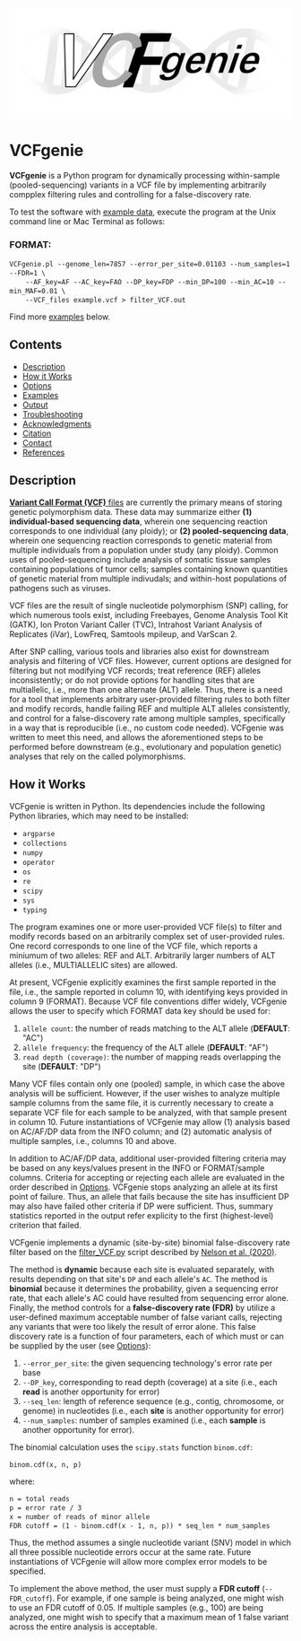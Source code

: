 <img src="https://github.com/chasewnelson/VCFgenie/blob/main/VCFgenie_logo.png?raw=true" title="VCFgenie logo by Mitch Lin" alt="VCFgenie logo by Mitch Lin" align="middle">

# VCFgenie
**VCFgenie** is a Python program for dynamically processing within-sample (pooled-sequencing) variants in a VCF file by implementing arbitrarily compplex filtering rules and controlling for a false-discovery rate.

To test the software with [example data](#examples), execute the program at the Unix command line or Mac Terminal as follows:

### FORMAT:

	VCFgenie.pl --genome_len=7857 --error_per_site=0.01103 --num_samples=1 --FDR=1 \
		--AF_key=AF --AC_key=FAO --DP_key=FDP --min_DP=100 --min_AC=10 --min_MAF=0.01 \
		--VCF_files example.vcf > filter_VCF.out

Find more [examples](#examples) below. 

## <a name="contents"></a>Contents

* [Description](#description)
* [How it Works](#how-it-works)
* [Options](#options)
* [Examples](#examples)
* [Output](#output)
* [Troubleshooting](#troubleshooting)
* [Acknowledgments](#acknowledgments)
* [Citation](#citation)
* [Contact](#contact)
* [References](#references)

## <a name="description"></a>Description

<a target="_blank" rel="noopener noreferrer" href="http://samtools.github.io/hts-specs/VCFv4.2.pdf">**Variant Call Format (VCF)** files</a> are currently the primary means of storing genetic polymorphism data. These data may summarize either **(1) individual-based sequencing data**, wherein one sequencing reaction corresponds to one individual (any ploidy); or **(2) pooled-sequencing data**, wherein one sequencing reaction corresponds to genetic material from multiple individuals from a population under study (any ploidy). Common uses of pooled-sequencing include analysis of somatic tissue samples containing populations of tumor cells; samples containing known quantities of genetic material from multiple indivudals; and within-host populations of pathogens such as viruses.

VCF files are the result of single nucleotide polymorphism (SNP) calling, for which numerous tools exist, including Freebayes, Genome Analysis Tool Kit (GATK), Ion Proton Variant Caller (TVC), Intrahost Variant Analysis of Replicates (iVar), LowFreq, Samtools mpileup, and VarScan 2.

After SNP calling, various tools and libraries also exist for downstream analysis and filtering of VCF files. However, current options are designed for filtering but not modifying VCF records; treat reference (REF) alleles inconsistently; or do not provide options for handling sites that are multiallelic, i.e., more than one alternate (ALT) allele. Thus, there is a need for a tool that implements arbitrary user-provided filtering rules to both filter and modify records, handle failing REF and multiple ALT alleles consistently, and control for a false-discovery rate among multiple samples, specifically in a way that is reproducible (i.e., no custom code needed). VCFgenie was written to meet this need, and allows the aforementioned steps to be performed before downstream (e.g., evolutionary and population genetic) analyses that rely on the called polymorphisms.

## <a name="how-it-works"></a>How it Works
VCFgenie is written in Python. Its dependencies include the following Python libraries, which may need to be installed:

* `argparse`
* `collections`
* `numpy`
* `operator`
* `os`
* `re`
* `scipy`
* `sys`
* `typing`

The program examines one or more user-provided VCF file(s) to filter and modify records based on an arbitrarily complex set of user-provided rules. One record corresponds to one line of the VCF file, which reports a miniumum of two alleles: REF and ALT. Arbitrarily larger numbers of ALT alleles (i.e., MULTIALLELIC sites) are allowed. 

At present, VCFgenie explicitly examines the first sample reported in the file, i.e., the sample reported in column 10, with identifying keys provided in column 9 (FORMAT). Because VCF file conventions differ widely, VCFgenie allows the user to specify which FORMAT data key should be used for:

1. `allele count`: the number of reads matching to the ALT allele (**DEFAULT**: "AC")
2. `allele frequency`: the frequency of the ALT allele (**DEFAULT**: "AF")
3. `read depth (coverage)`: the number of mapping reads overlapping the site (**DEFAULT**: "DP")

Many VCF files contain only one (pooled) sample, in which case the above analysis will be sufficient. However, if the user wishes to analyze multiple sample columns from the same file, it is currently necessary to create a separate VCF file for each sample to be analyzed, with that sample present in column 10. Future instantiations of VCFgenie may allow (1) analysis based on AC/AF/DP data from the INFO column; and (2) automatic analysis of multiple samples, i.e., columns 10 and above.

In addition to AC/AF/DP data, additional user-provided filtering criteria may be based on any keys/values present in the INFO or FORMAT/sample columns. Criteria for accepting or rejecting each allele are evaluated in the order described in [Options](#options). VCFgenie stops analyzing an allele at its first point of failure. Thus, an allele that fails because the site has insufficient DP may also have failed other criteria if DP were sufficient. Thus, summary statistics reported in the output refer explicity to the first (highest-level) criterion that failed.

VCFgenie implements a dynamic (site-by-site) binomial false-discovery rate filter based on the <a target="_blank" rel="noopener noreferrer" href="https://github.com/chasewnelson/SARS-CoV-2-ORF3d#figure-8">filter_VCF.py</a> script described by <a target="_blank" rel="noopener noreferrer" href="https://elifesciences.org/articles/59633">Nelson et al. (2020)</a>.

The method is **dynamic** because each site is evaluated separately, with results depending on that site's `DP` and each allele's `AC`. The method is **binomial** because it determines the probability, given a sequencing error rate, that each allele's AC could have resulted from sequencing error alone. Finally, the method controls for a **false-discovery rate (FDR)** by utilize a user-defined maximum acceptable number of false variant calls, rejecting any variants that were too likely the result of error alone. This false discovery rate is a function of four parameters, each of which must or can be supplied by the user (see [Options](#options)):

1. `--error_per_site`: the given sequencing technology's error rate per base
2. `--DP_key`, corresponding to read depth (coverage) at a site (i.e., each **read** is another opportunity for error)
3. `--seq_len`: length of reference sequence (e.g., contig, chromosome, or genome) in nucleotides (i.e., each **site** is another opportunity for error)
4. `--num_samples`: number of samples examined (i.e., each **sample** is another opportunity for error).

The binomial calculation uses the `scipy.stats` function `binom.cdf`:

	binom.cdf(x, n, p)

where:

	n = total reads
	p = error rate / 3
	x = number of reads of minor allele
	FDR cutoff = (1 - binom.cdf(x - 1, n, p)) * seq_len * num_samples
	
Thus, the method assumes a single nucleotide variant (SNV) model in which all three possible nucleotide errors occur at the same rate. Future instantiations of VCFgenie will allow more complex error models to be specified.

To implement the above method, the user must supply a **FDR cutoff** (`--FDR_cutoff`). For example, if one sample is being analyzed, one might wish to use an FDR cutoff of 0.05. If multiple samples (e.g., 100) are being analyzed, one might wish to specify that a maximum mean of 1 false variant across the entire analysis is acceptable.

